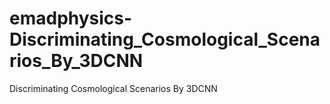 # emadphysics-Discriminating_Cosmological_Scenarios_By_3DCNN
Discriminating Cosmological Scenarios By 3DCNN
